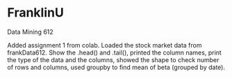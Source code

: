 # FranklinU
Data Mining 612

Added assignment 1 from colab.
Loaded the stock market data from frankData612.
Show the .head() and .tail(), printed the column names, print the type of the data and the columns, 
  showed the shape to check number of rows and columns, used groupby to find mean of beta (grouped by date).

